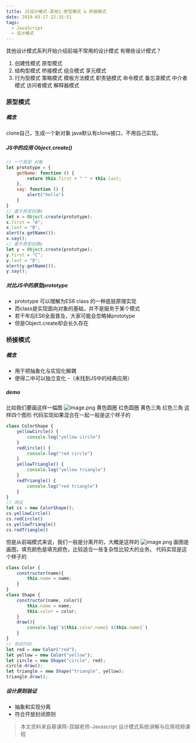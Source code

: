 ```yaml
---
title: JS设计模式-其他1-原型模式 & 桥接模式
date: 2019-03-17 22:35:51
tags:
  - JavaScript
  - 设计模式
---
```

其他设计模式系列开始介绍前端不常用的设计模式
有哪些设计模式？
1. 创建性模式
   原型模式
2. 结构型模式
   桥接模式  组合模式  享元模式
3. 行为型模式
   策略模式 模板方法模式 职责链模式 命令模式 备忘录模式 中介者模式 访问者模式 解释器模式
<!-- more -->
### 原型模式
##### 概念
clone自己，生成一个新对象
java默认有clone接口，不用自己实现。
##### JS中的应用 Object.create()
```javascript
// 一个原型 对象
let prototype = {
    getName: function () {
        return this.first + " " + this.last;
    },
    say: function () {
        alert("hello")
    }
}
// 基于原型创建x
let x = Object.create(prototype);
x.first = "A";
x.last = "B";
alert(x.getName());
x.say();
// 基于原型创建y
let y = Object.create(prototype);
y.first = "C";
y.last = "D";
alert(y.getName());
y.say();
```
##### 对比JS中的原型prototype
- prototype 可以理解为ES6 class 的一种底层原理实现
- 而class是实现面向对象的基础，并不是服务于某个模式
- 若干年后ES6全面普及，大家可能会忽略掉prototype
- 但是Object.create却会长久存在

### 桥接模式
##### 概念
- 用于把抽象化与实现化解耦
- 使得二中可以独立变化
-（未找到JS中的经典应用）
##### demo 
比如我们要画这样一幅图
![image.png](https://upload-images.jianshu.io/upload_images/8878633-348db8e67e6d3e59.png?imageMogr2/auto-orient/strip%7CimageView2/2/w/1240)
黄色圆圈  红色圆圈  黄色三角 红色三角 这样四个图形
代码实现如果混合在一起一般是这个样子的
```javascript
class ColorShape {
    yellowCircle() {
        console.log("yellow circle")
    }
    redCircle() {
        console.log("red circle")
    }
    yellowTriangle() {
        console.log("yellow triangle")
    }
    redTriangle() {
        console.log("red triangle")
    }
}
// 测试
let cs = new ColorShape();
cs.yellowCircle()
cs.redCircle()
cs.yellowTriangle()
cs.redTriangle()
```
但是从前端模式来说，我们一般是分离开的，大概是这样的
![image.png](https://upload-images.jianshu.io/upload_images/8878633-647a6d9b8d406fe8.png?imageMogr2/auto-orient/strip%7CimageView2/2/w/1240)
画图是画图，填充颜色是填充颜色，比较适合一些复杂性比较大的业务。
代码实现是这个样子的
```javascript
class Color {
    constructor(name){
        this.name = name;
    }
}
class Shape {
    constructor(name, color){
        this.name = name;
        this.color = color;
    }
    draw(){
        console.log(`${this.color.name} ${this.name}`)
    }
}
// 测试代码
let red = new Color("red");
let yellow = new Color("yellow");
let circle = new Shape("circle", red);
circle.draw();
let triangle = new Shape("triangle", yellow);
triangle.draw();
```
##### 设计原则验证
- 抽象和实现分离
- 符合开放封闭原则


> 本文资料来自慕课网-双越老师-Javascript 设计模式系统讲解与应用视频课程